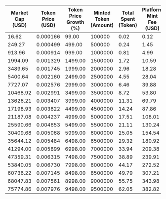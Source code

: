 | Market Cap (USD) | Token Price (USD) | Token Price Growth (%) | Minted Token (Amount) | Total Spent (Token) | Platform Mint Fee (USD) |
|------------------|-------------------|------------------------|-----------------------|--------------------|-------------------------|
| 16.62 | 0.000166 | 99.00 | 100000 | 0.02 | 0.12 |
| 249.27 | 0.000499 | 499.00 | 500000 | 0.24 | 1.45 |
| 913.96 | 0.000914 | 999.00 | 1000000 | 0.81 | 4.99 |
| 1994.09 | 0.001329 | 1499.00 | 1500000 | 1.72 | 10.59 |
| 3489.65 | 0.001745 | 1999.00 | 2000000 | 2.96 | 18.28 |
| 5400.64 | 0.002160 | 2499.00 | 2500000 | 4.55 | 28.04 |
| 7727.07 | 0.002576 | 2999.00 | 3000000 | 6.46 | 39.88 |
| 10468.92 | 0.002991 | 3499.00 | 3500000 | 8.72 | 53.80 |
| 13626.21 | 0.003407 | 3999.00 | 4000000 | 11.31 | 69.79 |
| 17198.93 | 0.003822 | 4499.00 | 4500000 | 14.24 | 87.86 |
| 21187.08 | 0.004237 | 4999.00 | 5000000 | 17.51 | 108.01 |
| 25590.66 | 0.004653 | 5499.00 | 5500000 | 21.11 | 130.24 |
| 30409.68 | 0.005068 | 5999.00 | 6000000 | 25.05 | 154.54 |
| 35644.12 | 0.005484 | 6498.00 | 6500000 | 29.32 | 180.92 |
| 41294.00 | 0.005899 | 6998.00 | 7000000 | 33.94 | 209.38 |
| 47359.31 | 0.006315 | 7498.00 | 7500000 | 38.89 | 239.91 |
| 53840.05 | 0.006730 | 7998.00 | 8000000 | 44.17 | 272.52 |
| 60736.22 | 0.007145 | 8498.00 | 8500000 | 49.79 | 307.21 |
| 68047.83 | 0.007561 | 8998.00 | 9000000 | 55.75 | 343.98 |
| 75774.86 | 0.007976 | 9498.00 | 9500000 | 62.05 | 382.82 |
